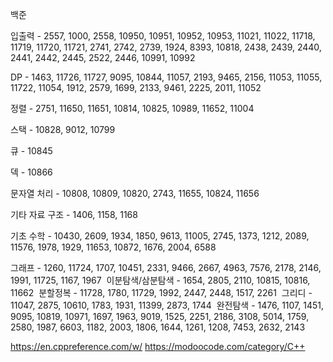 백준 

입출력 - 2557, 1000, 2558, 10950, 10951, 10952, 10953, 11021, 11022, 11718, 11719, 11720, 11721, 2741, 2742, 2739, 1924, 8393, 10818, 2438, 2439, 2440, 2441, 2442, 2445, 2522, 2446, 10991, 10992
 
DP - 1463, 11726, 11727, 9095, 10844, 11057, 2193, 9465, 2156, 11053, 11055, 11722, 11054, 1912, 2579, 1699, 2133, 9461, 2225, 2011, 11052
 
정렬 - 2751, 11650, 11651, 10814, 10825, 10989, 11652, 11004
 
스택 - 10828, 9012, 10799 
 
큐 - 10845
 
덱 - 10866
 
문자열 처리 - 10808, 10809, 10820, 2743, 11655, 10824, 11656
 
기타 자료 구조 - 1406, 1158, 1168
 
기초 수학 - 10430, 2609, 1934, 1850, 9613, 11005, 2745, 1373, 1212, 2089, 11576, 1978, 1929, 11653, 10872, 1676, 2004, 6588
 
그래프 - 1260, 11724, 1707, 10451, 2331, 9466, 2667, 4963, 7576, 2178, 2146, 1991, 11725, 1167, 1967 
이분탐색/삼분탐색 - 1654, 2805, 2110, 10815, 10816, 11662 
분할정복 - 11728, 1780, 11729, 1992, 2447, 2448, 1517, 2261 
그리디 - 11047, 2875, 10610, 1783, 1931, 11399, 2873, 1744 
 완전탐색 - 1476, 1107, 1451, 9095, 10819, 10971, 1697, 1963, 9019, 1525, 2251, 2186, 3108, 5014, 1759, 2580, 1987, 6603, 1182, 2003, 1806, 1644, 1261, 1208, 7453, 2632, 2143


https://en.cppreference.com/w/
https://modoocode.com/category/C++
